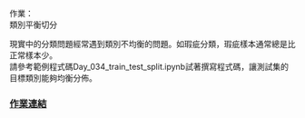 
作業：  
類別平衡切分  


現實中的分類問題經常遇到類別不均衡的問題。如瑕疵分類，瑕疵樣本通常總是比正常樣本少。  
請參考範例程式碼Day_034_train_test_split.ipynb試著撰寫程式碼，讓測試集的目標類別能夠均衡分佈。  



### [作業連結](https://github.com/zizhu13791/2nd-ML100Days/blob/master/homework/Day_034_HW.ipynb)


